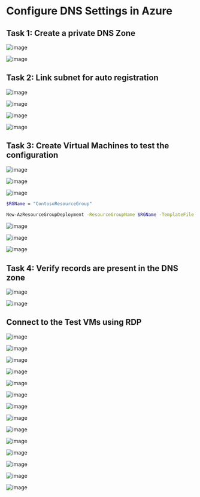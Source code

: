 #  Configure DNS Settings in Azure

## Task 1: Create a private DNS Zone

![image](https://github.com/user-attachments/assets/6797e6b1-3066-4e4b-ae94-df5b4ff6d5cc)

![image](https://github.com/user-attachments/assets/e653a34e-2d98-4cca-a641-1230450fcae1)


## Task 2: Link subnet for auto registration

![image](https://github.com/user-attachments/assets/457a17ca-da85-44fb-85c1-8466d29b6d65)

![image](https://github.com/user-attachments/assets/f226d8d7-f872-4d88-96fa-ca48aa697c0f)

![image](https://github.com/user-attachments/assets/390729a1-8639-4361-be4d-1ae5638ec667)


![image](https://github.com/user-attachments/assets/6daff9f8-a954-4722-af43-e494a01b4246)




## Task 3: Create Virtual Machines to test the configuration


![image](https://github.com/user-attachments/assets/7962a9f1-a2b7-48d3-8c5e-5b8dc2d921c1)

![image](https://github.com/user-attachments/assets/e6c399e1-363f-408d-bce7-0108f43b192e)



![image](https://github.com/user-attachments/assets/b662c9b0-30bd-4229-95c3-bf947d3105dc)


```bash
$RGName = "ContosoResourceGroup"
   
New-AzResourceGroupDeployment -ResourceGroupName $RGName -TemplateFile azuredeploy.json -TemplateParameterFile azuredeploy.parameters.json
```


![image](https://github.com/user-attachments/assets/d5e93f1b-78cc-4c99-b902-d79db18c637b)

![image](https://github.com/user-attachments/assets/57e4dfc3-9acd-45b9-89cb-727bf16a806b)


![image](https://github.com/user-attachments/assets/a4597ef7-54a6-4e24-b036-ce5944bfbff0)



## Task 4: Verify records are present in the DNS zone

![image](https://github.com/user-attachments/assets/cd840f00-c844-4b40-b998-c61c657f317c)

![image](https://github.com/user-attachments/assets/e613562d-8437-459f-b5c1-904143b0fc12)



## Connect to the Test VMs using RDP


![image](https://github.com/user-attachments/assets/faad6e23-dcda-49b6-a09c-96b4e8a146fb)



![image](https://github.com/user-attachments/assets/35245806-62cb-47bf-bc68-df454cce4f36)



![image](https://github.com/user-attachments/assets/fa3ed08f-0f63-48d4-af61-692a24f4af80)


![image](https://github.com/user-attachments/assets/8f1eac22-06a0-4565-8f18-1f0098d29d5b)


![image](https://github.com/user-attachments/assets/e0e94b82-148d-4e50-b1a7-dff62627ae6d)


![image](https://github.com/user-attachments/assets/9bd411d4-805e-4ca1-bdd6-8737ed467629)


![image](https://github.com/user-attachments/assets/96a8b796-770b-4e2f-a1fd-cca4ebb8c3cb)



![image](https://github.com/user-attachments/assets/1cfe3aa8-bcec-4c0a-ac92-7df59e2e419a)


![image](https://github.com/user-attachments/assets/72afdfe5-78f9-4922-bf9e-a502067676d7)


![image](https://github.com/user-attachments/assets/718cfa4d-4984-4c09-bfdf-03acfdc6fa07)


![image](https://github.com/user-attachments/assets/e4400863-8c16-4cb5-8d46-98ada092ad6e)



![image](https://github.com/user-attachments/assets/b1821b3f-743b-4bc3-bc68-ed7c93100ad8)


![image](https://github.com/user-attachments/assets/0f054809-822c-4d51-bc55-6e06ab0620e7)


![image](https://github.com/user-attachments/assets/f5c99b8e-8f1d-4404-a75d-27c1da51e62c)


